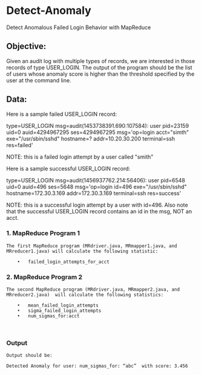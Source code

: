 # Detect-Anomaly

Detect Anomalous Failed Login Behavior with MapReduce

## Objective:

Given an audit log with multiple types of records, we are interested in those records of type USER_LOGIN. 
The output of the program should be the list of users whose anomaly score is higher than the threshold specified by the user at the command line.

## Data:
Here is a sample failed USER_LOGIN record:

type=USER_LOGIN msg=audit(1453738391.690:107584): user pid=23159 uid=0 auid=4294967295 ses=4294967295 msg='op=login acct="simth" exe="/usr/sbin/sshd" hostname=? addr=10.20.30.200 terminal=ssh res=failed' 

NOTE: this is a failed login attempt by a user called "smith"

Here is a sample successful USER_LOGIN record:

type=USER_LOGIN msg=audit(1456937762.214:56406): user pid=6548 uid=0 auid=496 ses=5648 msg='op=login id=496 exe="/usr/sbin/sshd" hostname=172.30.3.169 addr=172.30.3.169 terminal=ssh res=success'

NOTE: this is a successful login attempt by a user with id=496. Also note that the successful USER_LOGIN record contains an id in the msg, NOT an acct.


### 1. MapReduce Program 1

	The first MapReduce program (MRdriver.java, MRmapper1.java, and MRreducer1.java) will calculate the following statistic:
		
		•	failed_login_attempts_for_acct


### 2. MapReduce Program 2

	The second MapReduce program (MRdriver.java, MRmapper2.java, and MRreducer2.java)  will calculate the following statistics:
		
		•	mean_failed_login_attempts
		•	sigma_failed_login_attempts
		•	num_sigmas_for:acct
 

### Output

	Output should be:
	
	Detected Anomaly for user: num_sigmas_for: “abc”  with score: 3.456


